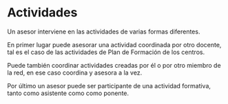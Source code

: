 # Actividades

Un asesor interviene en las actividades de varias formas diferentes.

En primer lugar puede asesorar una actividad coordinada por otro docente, tal es el caso de las actividades de Plan de Formación de los centros.

Puede también coordinar actividades creadas por él o por otro miembro de la red, en ese caso coordina y asesora a la vez.

Por último un asesor puede ser participante de una actividad formativa, tanto como asistente como como ponente.

